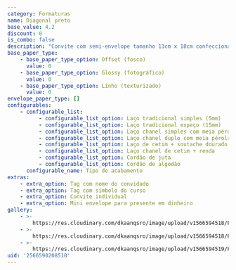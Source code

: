 ```yaml
---
category: Formaturas
name: Diagonal preto
base_value: 4.2
discount: 0
is_combo: false
description: "Convite com semi-envelope tamanho 13cm x 18cm confeccionado em papel 180g.\r\n\n\r\n\nVersão da foto: Interior em papel glossy e exterior em papel color preto. Acabamento com laço chanel e tag com símbolo do curso.\r\n\n\r\n\n\\*Para convites com foto recomenda-se o uso do papel glossy fotográfico no interior. \r\n\n\\*A aplicação de foto na arte fica mais adequada e com melhor proporção em convites horizontais"
base_paper_type:
    - base_paper_type_option: Offset (fosco)
      value: 0
    - base_paper_type_option: Glossy (fotográfico)
      value: 0
    - base_paper_type_option: Linho (texturizado)
      value: 0
envelope_paper_type: []
configurables:
    - configurable_list:
          - configurable_list_option: Laço tradicional simples (5mm)
          - configurable_list_option: Laço tradicional expeço (15mm)
          - configurable_list_option: Laço chanel simples com meia pérola
          - configurable_list_option: Laço chanel duplo com meia pérola
          - configurable_list_option: Laço de cetim + soutache dourado ou prateado
          - configurable_list_option: Laço chanel de cetim + renda
          - configurable_list_option: Cordão de juta
          - configurable_list_option: Cordão de algodão
      configurable_name: Tipo de acabamento
extras:
    - extra_option: Tag com nome do convidado
    - extra_option: Tag com símbolo do curso
    - extra_option: Convite individual
    - extra_option: Mini envelope para presente em dinheiro
gallery:
    - >-
        https://res.cloudinary.com/dkaanqsro/image/upload/v1566594518/Formaturas/Diagonal_preto_1_ugdr0g.jpg
    - >-
        https://res.cloudinary.com/dkaanqsro/image/upload/v1566594518/Formaturas/Diagonal_preto_2_cbursd.jpg
    - >-
        https://res.cloudinary.com/dkaanqsro/image/upload/v1566594519/Formaturas/Diagonal_preto_3_psgalm.jpg
uid: '2566590208510'
---
```

